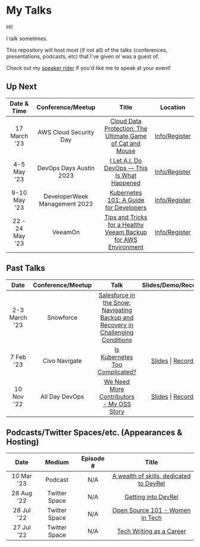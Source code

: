My Talks
===================

Hi!

I talk sometimes.

This repository will host most (if not all) of the talks (conferences, presentations, podcasts, etc) that I've given or was a guest of.

Check out my [speaker rider](./speaker-rider.md) if you'd like me to speak at your event!

## Up Next

Date & Time|Conference/Meetup|Title|Location
:---------:|:---------------:|:---:|:-------:
17 March '23 | AWS Cloud Security Day | [Cloud Data Protection: The Ultimate Game of Cat and Mouse](https://github.com/juliafmorgado/talks/issues/14) | [Info/Register](https://www.aws-cscd.com/#about)
4-5 May '23 | DevOps Days Austin 2023 | [I Let A.I. Do DevOps — This Is What Happened]() | [Info/Register](https://devopsdays.org/events/2023-austin/welcome/)
9-10 May '23 | DeveloperWeek Management 2023 | [Kubernetes 101: A Guide for Developers]() | [Info/Register](https://www.developerweek.com/global/conference/management/)
22 - 24 May '23 | VeeamOn | [Tips and Tricks for a Healthy Veeam Backup for AWS Environment](https://github.com/juliafmorgado/talks/blob/main/Tips%20and%20Tricks%20for%20a%20Healthy%20Veeam%20Backup%20for%20AWS%20Environment/Abstract.md) | [Info/Register](https://www.veeam.com/veeamon)

## Past Talks

Date|Conference/Meetup|Talk|Slides/Demo/Recording
:---------:|:---------------:|:--:|:--------------------:
2-3 March '23 | Snowforce | [Salesforce in the Snow: Navigating Backup and Recovery in Challenging Conditions](https://snowforce.io/)
7 Feb '23 | Civo Navigate | [Is Kubernetes Too Complicated?](https://github.com/juliafmorgado/talks/blob/main/Is%20Kubernetes%20Too%20Complicated%3F/Abstract.md) | [Slides](https://docs.google.com/presentation/d/1yPaR8aYS3ZqI8WDGLVgxIGwWKTzuGffA/edit#slide=id.p3) \| [Recording]()
10 Nov '22 | All Day DevOps | [We Need More Contributors - My OSS Story](https://github.com/juliafmorgado/talks/blob/main/We%20Need%20More%20Contributors/Abstract.md) | [Slides](https://t.co/OqD7NnbnhK) \| [Recording](https://www.alldaydevops.com/ondemand-2022speakers)


## Podcasts/Twitter Spaces/etc. (Appearances & Hosting)

Date|Medium|Episode #|Title
:--:|:-----:|:-------:|:----:
10 Mar '23 | Podcast | N/A | [A wealth of skills, dedicated to DevRel](https://voxgig.substack.com/p/julia-furst-morgado-a-wealth-of-skills)
28 Aug '22 | Twitter Space | N/A | [Getting into DevRel](https://twitter.com/i/spaces/1YqJDqNjpYLxV)
28 Jul '22 | Twitter Space | N/A | [Open Source 101 - Women in Tech](https://twitter.com/i/spaces/1PlJQaDYqdXJE)
27 Jul '22 | Twitter Space | N/A | [Tech Writing as a Career](https://twitter.com/virtualized6ix/status/1552253444723200001?s=20&t=Clsi3spzoB8NIn4m4taL6g)
